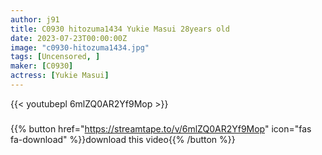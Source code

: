```yaml
---
author: j91
title: C0930 hitozuma1434 Yukie Masui 28years old
date: 2023-07-23T00:00:00Z
image: "c0930-hitozuma1434.jpg"
tags: [Uncensored, ]
maker: [C0930]
actress: [Yukie Masui]
---
```



{{< youtubepl 6mlZQ0AR2Yf9Mop >}}
###

{{% button href="https://streamtape.to/v/6mlZQ0AR2Yf9Mop" icon="fas fa-download" %}}download this video{{% /button %}}

